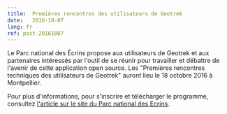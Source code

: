 ```yaml
---
title:  Premières rencontres des utilisateurs de Geotrek
date:   2016-10-07
lang: fr
ref: post-20161007
---
```


Le Parc national des Écrins propose aux utilisateurs de Geotrek et aux partenaires intéressés par l'outil de se réunir pour travailler et débattre de l'avenir de cette application open source. Les "Premières rencontres techniques des utilisateurs de Geotrek" auront lieu le 18 octobre 2016 à Montpellier.

Pour plus d'informations, pour s'inscrire et télécharger le programme, consultez <a href="http://www.ecrins-parcnational.fr/actualite/premieres-rencontres-techniques-utilisateurs-geotrek" title="Premières rencontres des utilisateurs de Geotrek" target="_blank">l'article sur le site du Parc national des Ecrins</a>.

